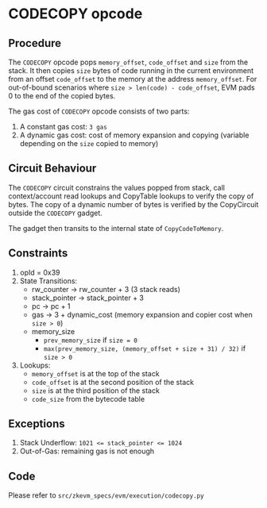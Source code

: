 # CODECOPY opcode

## Procedure

The `CODECOPY` opcode pops `memory_offset`, `code_offset` and `size` from the stack.
It then copies `size` bytes of code running in the current environment from an offset `code_offset` to the memory at the address `memory_offset`. For out-of-bound scenarios where `size > len(code) - code_offset`, EVM pads 0 to the end of the copied bytes.

The gas cost of `CODECOPY` opcode consists of two parts:

1. A constant gas cost: `3 gas`
2. A dynamic gas cost: cost of memory expansion and copying (variable depending on the `size` copied to memory)

## Circuit Behaviour

The `CODECOPY` circuit constrains the values popped from stack, call context/account read lookups and CopyTable lookups to verify the copy of bytes. The copy of a dynamic number of bytes is verified by the CopyCircuit outside the `CODECOPY` gadget.

The gadget then transits to the internal state of `CopyCodeToMemory`.

## Constraints

1. opId = 0x39
2. State Transitions:
   - rw_counter -> rw_counter + 3 (3 stack reads)
   - stack_pointer -> stack_pointer + 3
   - pc -> pc + 1
   - gas -> 3 + dynamic_cost (memory expansion and copier cost when `size > 0`)
   - memory_size
     - `prev_memory_size` if `size = 0`
     - `max(prev_memory_size, (memory_offset + size + 31) / 32)` if `size > 0`
3. Lookups:
   - `memory_offset` is at the top of the stack
   - `code_offset` is at the second position of the stack
   - `size` is at the third position of the stack
   - `code_size` from the bytecode table

## Exceptions

1. Stack Underflow: `1021 <= stack_pointer <= 1024`
2. Out-of-Gas: remaining gas is not enough

## Code

Please refer to `src/zkevm_specs/evm/execution/codecopy.py`
